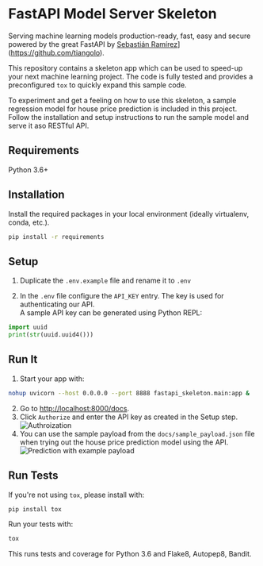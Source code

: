 # FastAPI Model Server Skeleton

Serving machine learning models production-ready, fast, easy and secure powered by the great FastAPI by [Sebastián Ramírez]([)](https://github.com/tiangolo).

This repository contains a skeleton app which can be used to speed-up your next machine learning project. The code is fully tested and provides a preconfigured `tox` to quickly expand this sample code.

To experiment and get a feeling on how to use this skeleton, a sample regression model for house price prediction is included in this project. Follow the installation and setup instructions to run the sample model and serve it aso RESTful API.

## Requirements

Python 3.6+

## Installation

Install the required packages in your local environment (ideally virtualenv, conda, etc.).

```bash
pip install -r requirements
```

## Setup

1. Duplicate the `.env.example` file and rename it to `.env`

2. In the `.env` file configure the `API_KEY` entry. The key is used for authenticating our API. <br>
   A sample API key can be generated using Python REPL:

```python
import uuid
print(str(uuid.uuid4()))
```

## Run It

1. Start your app with:

```bash
nohup uvicorn --host 0.0.0.0 --port 8888 fastapi_skeleton.main:app &
```

2. Go to [http://localhost:8000/docs](http://localhost:8000/docs).
3. Click `Authorize` and enter the API key as created in the Setup step.
   ![Authroization](./docs/authorize.png)
4. You can use the sample payload from the `docs/sample_payload.json` file when trying out the house price prediction model using the API.
   ![Prediction with example payload](./docs/sample_payload.png)

## Run Tests

If you're not using `tox`, please install with:

```bash
pip install tox
```

Run your tests with:

```bash
tox
```

This runs tests and coverage for Python 3.6 and Flake8, Autopep8, Bandit.
